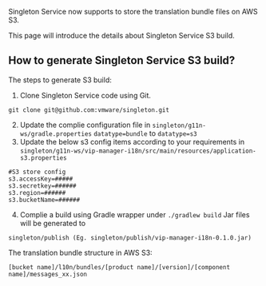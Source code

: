 Singleton Service now supports to store the translation bundle files on AWS S3.

This page will introduce the details about Singleton Service S3 build.

How to generate Singleton Service S3 build?
------------------
The steps to generate S3 build:
1. Clone Singleton Service code using Git.
```
git clone git@github.com:vmware/singleton.git
```
2. Update the complie configuration file in `singleton/g11n-ws/gradle.properties`
```datatype=bundle``` 
to 
```datatype=s3```
3. Update the below s3 config items according to your requirements in `singleton/g11n-ws/vip-manager-i18n/src/main/resources/application-s3.properties`
```
#S3 store config
s3.accessKey=#####
s3.secretkey=######
s3.region=######
s3.bucketName=######
```
4. Complie a build using Gradle wrapper under 
`./gradlew build`
Jar files will be generated to
```
singleton/publish (Eg. singleton/publish/vip-manager-i18n-0.1.0.jar)
```

The translation bundle structure in AWS S3:
```
[bucket name]/l10n/bundles/[product name]/[version]/[component name]/messages_xx.json
```